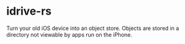 # idrive-rs
Turn your old iOS device into an object store.
Objects are stored in a directory not viewable by apps run on the iPhone.
